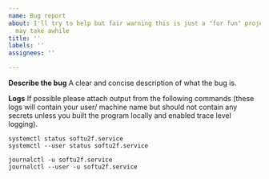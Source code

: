 ```yaml
---
name: Bug report
about: I'll try to help but fair warning this is just a "for fun" project so responses
  may take awhile
title: ''
labels: ''
assignees: ''

---
```


**Describe the bug**
A clear and concise description of what the bug is.

**Logs**
If possible please attach output from the following commands (these logs will contain your user/ machine name but should not contain any secrets unless you built the program locally and enabled trace level logging).

```
systemctl status softu2f.service
systemctl --user status softu2f.service

journalctl -u softu2f.service
journalctl --user -u softu2f.service
```

